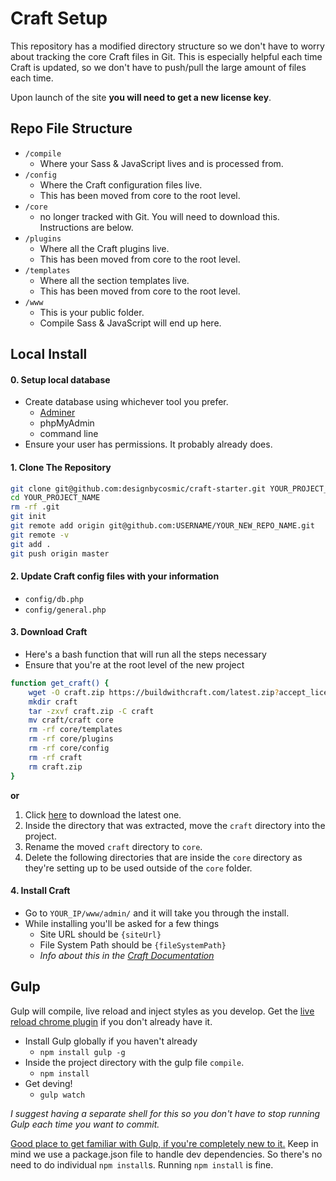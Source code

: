 # Craft Setup
This repository has a modified directory structure so we don't have to worry about tracking the core Craft files in Git. This is especially helpful each time Craft is updated, so we don't have to push/pull the large amount of files each time.

Upon launch of the site **you will need to get a new license key**.

## Repo File Structure
- `/compile`
	- Where your Sass & JavaScript lives and is processed from.
- `/config`
	- Where the Craft configuration files live.
	- This has been moved from core to the root level.
- `/core`
	- no longer tracked with Git. You will need to download this. Instructions are below.
- `/plugins`
	- Where all the Craft plugins live.
	- This has been moved from core to the root level.
- `/templates`
	- Where all the section templates live.
	- This has been moved from core to the root level.
- `/www`
	- This is your public folder.
	- Compile Sass & JavaScript will end up here.

## Local Install
#### 0. Setup local database
- Create database using whichever tool you prefer.
	- [Adminer](http://www.adminer.org/)
	- phpMyAdmin
	- command line
- Ensure your user has permissions. It probably already does.

#### 1. Clone The Repository
```bash
git clone git@github.com:designbycosmic/craft-starter.git YOUR_PROJECT_NAME
cd YOUR_PROJECT_NAME
rm -rf .git
git init
git remote add origin git@github.com:USERNAME/YOUR_NEW_REPO_NAME.git
git remote -v
git add .
git push origin master
```

#### 2. Update Craft config files with your information
- `config/db.php`
- `config/general.php`

#### 3. Download Craft
- Here's a bash function that will run all the steps necessary
- Ensure that you're at the root level of the new project
```bash
function get_craft() {
    wget -O craft.zip https://buildwithcraft.com/latest.zip?accept_license=yes
    mkdir craft
    tar -zxvf craft.zip -C craft
    mv craft/craft core
    rm -rf core/templates
    rm -rf core/plugins
    rm -rf core/config
    rm -rf craft
    rm craft.zip
}
```

**or**

1. Click [here](https://buildwithcraft.com/latest.zip?accept_license=yes) to download the latest one.
2. Inside the directory that was extracted, move the `craft` directory into the project.
3. Rename the moved `craft` directory to `core`.
4. Delete the following directories that are inside the `core` directory as they're setting up to be used outside of the `core` folder.

#### 4. Install Craft
- Go to `YOUR_IP/www/admin/` and it will take you through the install.
- While installing you'll be asked for a few things
	- Site URL should be `{siteUrl}`
	- File System Path should be `{fileSystemPath}`
	- *Info about this in the [Craft Documentation](http://buildwithcraft.com/docs/multi-environment-configs)*

## Gulp
Gulp will compile, live reload and inject styles as you develop. Get the [live reload chrome plugin](https://chrome.google.com/webstore/detail/livereload/jnihajbhpnppcggbcgedagnkighmdlei) if you don't already have it.

- Install Gulp globally if you haven't already
	- `npm install gulp -g`
- Inside the project directory with the gulp file `compile`.
	- `npm install`
- Get deving!
	- `gulp watch`

*I suggest having a separate shell for this so you don't have to stop running Gulp each time you want to commit.*

[Good place to get familiar with Gulp, if you're completely new to it.](http://markgoodyear.com/2014/01/getting-started-with-gulp/) Keep in mind we use a package.json file to handle dev dependencies. So there's no need to do individual `npm install`s. Running `npm install` is fine.
